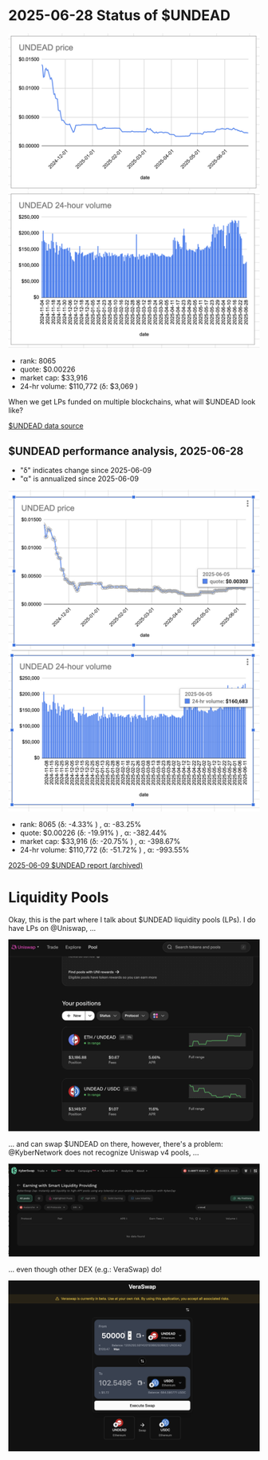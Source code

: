 # 2025-06-28 Status of $UNDEAD 

![$UNDEAD rank](imgs/01a-rank.png) 
![$UNDEAD quote](imgs/01b-quote.png) 
![$UNDEAD market captalization](imgs/01c-cap.png) 
![$UNDEAD 24-hour volume](imgs/01d-vol.png) 

* rank: 8065 
* quote: $0.00226 
* market cap: $33,916 
* 24-hr volume: $110,772 (δ: $3,069 ) 

When we get LPs funded on multiple blockchains, what will $UNDEAD look like? 

[$UNDEAD data source](https://www.coingecko.com/en/coins/undead-blocks) 
## $UNDEAD performance analysis, 2025-06-28 

* "δ" indicates change since 2025-06-09 
* "α" is annualized since 2025-06-09 

![$UNDEAD rank](../05/imgs/snapshot/01a-rank.png) 
![$UNDEAD quote](../05/imgs/snapshot/01b-quote.png) 
![$UNDEAD market captalization](../05/imgs/snapshot/01c-cap.png) 
![$UNDEAD 24-hour volume](../05/imgs/snapshot/01d-vol.png) 

* rank: 8065 (δ: -4.33% ) , α: -83.25% 
* quote: $0.00226 (δ: -19.91% ) , α: -382.44% 
* market cap: $33,916 (δ: -20.75% ) , α: -398.67% 
* 24-hr volume: $110,772 (δ: -51.72% ) , α: -993.55% 

[2025-06-09 $UNDEAD report (archived)](https://github.com/pivoteur/biz/tree/main/blog/2025/06/05) 

# Liquidity Pools

Okay, this is the part where I talk about $UNDEAD liquidity pools (LPs). I do have LPs on @Uniswap, ...

![UNDEAD LPs on Uniswap](imgs/02a-uniswap-v4-lps.png)

... and can swap $UNDEAD on there, however, there's a problem: @KyberNetwork does not recognize Uniswap v4 pools, ...

![UNDEAD Uniswap LPs do not show on Kyber (because they are v4?)](imgs/02b-not-on-kyber.png)

... even though other DEX (e.g.: VeraSwap) do!

![VeraSwap natively accepts all Uniswap LPs](imgs/02c-but-on-veraswap.png)

